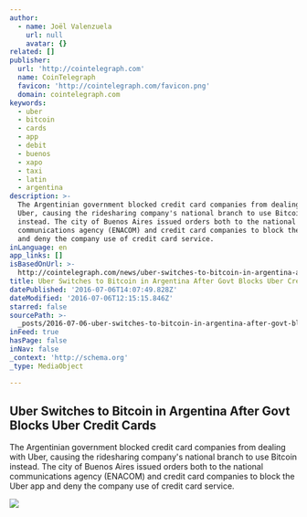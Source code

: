 ```yaml
---
author:
  - name: Joël Valenzuela
    url: null
    avatar: {}
related: []
publisher:
  url: 'http://cointelegraph.com'
  name: CoinTelegraph
  favicon: 'http://cointelegraph.com/favicon.png'
  domain: cointelegraph.com
keywords:
  - uber
  - bitcoin
  - cards
  - app
  - debit
  - buenos
  - xapo
  - taxi
  - latin
  - argentina
description: >-
  The Argentinian government blocked credit card companies from dealing with
  Uber, causing the ridesharing company's national branch to use Bitcoin
  instead. The city of Buenos Aires issued orders both to the national
  communications agency (ENACOM) and credit card companies to block the Uber app
  and deny the company use of credit card service.
inLanguage: en
app_links: []
isBasedOnUrl: >-
  http://cointelegraph.com/news/uber-switches-to-bitcoin-in-argentina-after-govt-blocks-uber-credit-cards
title: Uber Switches to Bitcoin in Argentina After Govt Blocks Uber Credit Cards
datePublished: '2016-07-06T14:07:49.828Z'
dateModified: '2016-07-06T12:15:15.846Z'
starred: false
sourcePath: >-
  _posts/2016-07-06-uber-switches-to-bitcoin-in-argentina-after-govt-blocks-uber.md
inFeed: true
hasPage: false
inNav: false
_context: 'http://schema.org'
_type: MediaObject

---
```

<article style=""><h1>Uber Switches to Bitcoin in Argentina After Govt Blocks Uber Credit Cards</h1><p>The Argentinian government blocked credit card companies from dealing with Uber, causing the ridesharing company's national branch to use Bitcoin instead. The city of Buenos Aires issued orders both to the national communications agency (ENACOM) and credit card companies to block the Uber app and deny the company use of credit card service.</p><img src="http://cointelegraph.com/images/725_aHR0cDovL2NvaW50ZWxlZ3JhcGguY29tL3N0b3JhZ2UvdXBsb2Fkcy92aWV3LzVlZWVhMGUyOGVmYmVmZTBkNWU2ZTM1NmU4YjhjYTk5LmpwZw==.jpg" /></article>